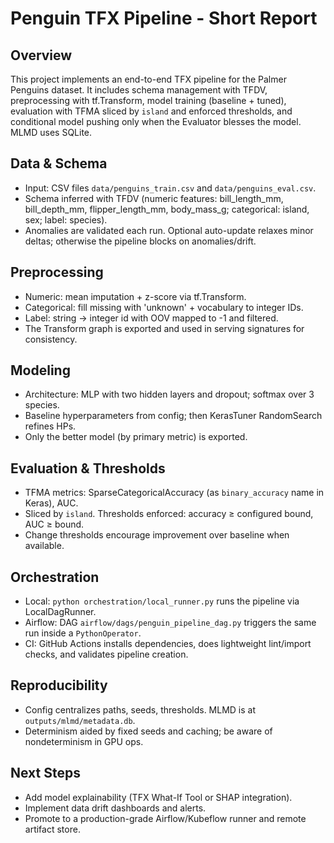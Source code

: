 # Penguin TFX Pipeline - Short Report

## Overview
This project implements an end-to-end TFX pipeline for the Palmer Penguins dataset. It includes schema management with TFDV, preprocessing with tf.Transform, model training (baseline + tuned), evaluation with TFMA sliced by `island` and enforced thresholds, and conditional model pushing only when the Evaluator blesses the model. MLMD uses SQLite.

## Data & Schema
- Input: CSV files `data/penguins_train.csv` and `data/penguins_eval.csv`.
- Schema inferred with TFDV (numeric features: bill_length_mm, bill_depth_mm, flipper_length_mm, body_mass_g; categorical: island, sex; label: species).
- Anomalies are validated each run. Optional auto-update relaxes minor deltas; otherwise the pipeline blocks on anomalies/drift.

## Preprocessing
- Numeric: mean imputation + z-score via tf.Transform.
- Categorical: fill missing with 'unknown' + vocabulary to integer IDs.
- Label: string → integer id with OOV mapped to -1 and filtered.
- The Transform graph is exported and used in serving signatures for consistency.

## Modeling
- Architecture: MLP with two hidden layers and dropout; softmax over 3 species.
- Baseline hyperparameters from config; then KerasTuner RandomSearch refines HPs.
- Only the better model (by primary metric) is exported.

## Evaluation & Thresholds
- TFMA metrics: SparseCategoricalAccuracy (as `binary_accuracy` name in Keras), AUC.
- Sliced by `island`. Thresholds enforced: accuracy ≥ configured bound, AUC ≥ bound.
- Change thresholds encourage improvement over baseline when available.

## Orchestration
- Local: `python orchestration/local_runner.py` runs the pipeline via LocalDagRunner.
- Airflow: DAG `airflow/dags/penguin_pipeline_dag.py` triggers the same run inside a `PythonOperator`.
- CI: GitHub Actions installs dependencies, does lightweight lint/import checks, and validates pipeline creation.

## Reproducibility
- Config centralizes paths, seeds, thresholds. MLMD is at `outputs/mlmd/metadata.db`.
- Determinism aided by fixed seeds and caching; be aware of nondeterminism in GPU ops.

## Next Steps
- Add model explainability (TFX What-If Tool or SHAP integration).
- Implement data drift dashboards and alerts.
- Promote to a production-grade Airflow/Kubeflow runner and remote artifact store.
